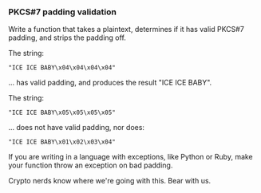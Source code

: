 ### PKCS#7 padding validation

Write a function that takes a plaintext, determines if it has valid PKCS#7
padding, and strips the padding off.

The string:

    
    
    "ICE ICE BABY\x04\x04\x04\x04"

... has valid padding, and produces the result "ICE ICE BABY".

The string:

    
    
    "ICE ICE BABY\x05\x05\x05\x05"

... does not have valid padding, nor does:

    
    
    "ICE ICE BABY\x01\x02\x03\x04"

If you are writing in a language with exceptions, like Python or Ruby, make
your function throw an exception on bad padding.

Crypto nerds know where we're going with this. Bear with us.
